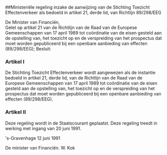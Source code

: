 <meta http-equiv='Content-Type' content='text/html; charset=utf-8' />

##Ministeriële regeling inzake de aanwijzing van de Stichting Toezicht Effectenverkeer als bedoeld in artikel 21, derde lid, van Richtlijn 89/298/EEG

De Minister van Financiën,  
Gelet op artikel 21 van de Richtlijn van de Raad van de Europese Gemeenschappen van 17 april 1989 tot coördinatie van de eisen gesteld aan de opstelling van, het toezicht op en de verspreiding van het prospectus dat moet worden gepubliceerd bij een openbare aanbieding van effecten (89/298/EEG);
Besluit:    

### Artikel  I  

De Stichting Toezicht Effectenverkeer wordt aangewezen als de instantie bedoeld in artikel 21, derde lid, van de Richtlijn van de Raad van de Europese Gemeenschappen van 17 april 1989 tot coördinatie van de eisen gesteld aan de opstelling van, het toezicht op en de verspreiding van het prospectus dat moet worden gepubliceerd bij een openbare aanbieding van effecten (89/298/EEG). 

### Artikel  II  

Deze regeling wordt in de Staatscourant geplaatst. Deze regeling treedt in werking met ingang van 20 juni 1991. 

's-Gravenhage 
12 juni 1991    

De 
minister van Financiën.
W. Kok      
